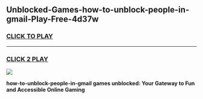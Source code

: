 
## Unblocked-Games-how-to-unblock-people-in-gmail-Play-Free-4d37w
<h3>
<a href="https://premium76.site?title=how-to-unblock-people-in-gmail&ref=23A">CLICK TO PLAY</a></h3>
<hr>

<h3>
<a href="https://premium76.site?title=how-to-unblock-people-in-gmail&ref=23A">CLICK 2 PLAY</a>
  
</h3>

<a href="https://premium76.site?title=how-to-unblock-people-in-gmail&ref=23A"><img src="https://clearcache.store/games.png"></a>


**how-to-unblock-people-in-gmail games unblocked: Your Gateway to Fun and Accessible Online Gaming**
